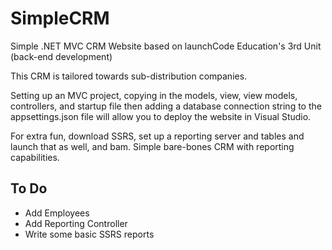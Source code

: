 # SimpleCRM
Simple .NET MVC CRM Website based on launchCode Education's 3rd Unit (back-end development)

This CRM is tailored towards sub-distribution companies.

Setting up an MVC project, copying in the models, view, view models, controllers, and startup file then adding a database connection string to the appsettings.json file will allow you to deploy the website in Visual Studio.

For extra fun, download SSRS, set up a reporting server and tables and launch that as well, and bam. Simple bare-bones CRM with reporting capabilities.
## To Do
- Add Employees
- Add Reporting Controller
- Write some basic SSRS reports
